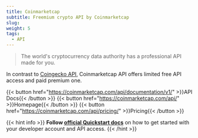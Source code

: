 ```yaml
---
title: Coinmarketcap
subtitle: Freemium crypto API by Coinmarketcap
slug:
weight: 5
tags:
  - API
---
```


> The world's cryptocurrency data authority has a professional API made for you.

In contrast to [Coingecko API](/dev/api/coingecko), Coinmarketcap API offers limited free API access and paid premium one.

{{< button href="https://coinmarketcap.com/api/documentation/v1/" >}}API Docs{{< /button >}}
{{< button href="https://coinmarketcap.com/api/" >}}Homepage{{< /button >}}
{{< button href="https://coinmarketcap.com/api/pricing/" >}}Pricing{{< /button >}}

{{< hint info >}}
**Follow [official Quickstart docs](https://coinmarketcap.com/api/documentation/v1/)** on how to get started with your developer account and API access.
{{< /hint >}}
